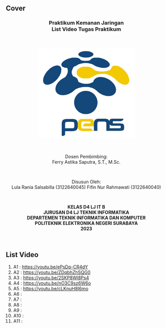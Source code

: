 ## Cover

<h3 align="center">
    <b>Praktikum Kemanan Jaringan</b><br>
    List Video Tugas Praktikum
</h3>
<br>
<p align="center">
  <img src="../../public/logo_pens.png" alt="Logo PENS" width="300">
</p>
<br>
<p align="center">
    Dosen Pembimbing:<br>
    Ferry Astika Saputra, S.T., M.Sc.
</p>
<br>
<p align="center">
    Disusun Oleh:<br>
    Lula Rania Salsabilla (3122640045)
    Fifin Nur Rahmawati (3122640040)
</p>
<br>
<p align="center">
    <b>
        KELAS D4 LJ IT B <br>
        JURUSAN D4 LJ TEKNIK INFORMATIKA <br>
        DEPARTEMEN TEKNIK INFORMATIKA DAN KOMPUTER <br> 
        POLITEKNIK ELEKTRONIKA NEGERI SURABAYA <br>
        2023
    </b>
</p>
<br>

## List Video

1. A1 : https://youtu.be/ePsDp-CR4dY 
2. A2 : https://youtu.be/ZDqbhZhSQG0
3. A3 : https://youtu.be/2SKP8Wl8Ps4
4. A4 : https://youtu.be/nO3C9sz6W6o
5. A5 : https://youtu.be/cLKnuH8I6mo
6. A6 :
7. A7 :
8. A8 :
9. A9 :
10. A10 :
11. A11 :